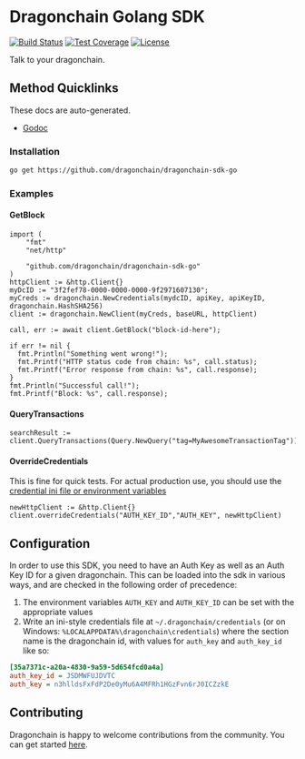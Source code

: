 # Dragonchain Golang SDK

[![Build Status](https://img.shields.io/travis/dragonchain/dragonchain-sdk-go)](https://travis-ci.org/dragonchain/dragonchain-sdk-go)
[![Test Coverage](https://img.shields.io/codeclimate/coverage/dragonchain/dragonchain-sdk-go)](https://codeclimate.com/github/dragonchain/dragonchain-sdk-go/test_coverage)
[![License](https://img.shields.io/github/license/dragonchain/dragonchain-sdk-go)](https://github.com/dragonchain/dragonchain-sdk-go/blob/master/LICENSE)

Talk to your dragonchain.

## Method Quicklinks

These docs are auto-generated.

- [Godoc](https://godoc.org/github.com/dragonchain/dragonchain-sdk-go)

### Installation

```sh
go get https://github.com/dragonchain/dragonchain-sdk-go
```

### Examples

#### GetBlock

```golang
import (
    "fmt"
    "net/http"

    "github.com/dragonchain/dragonchain-sdk-go"
)
httpClient := &http.Client{}
myDcID := "3f2fef78-0000-0000-0000-9f2971607130";
myCreds := dragonchain.NewCredentials(mydcID, apiKey, apiKeyID, dragonchain.HashSHA256)
client := dragonchain.NewClient(myCreds, baseURL, httpClient)

call, err := await client.GetBlock("block-id-here");

if err != nil {
  fmt.Println("Something went wrong!");
  fmt.Printf("HTTP status code from chain: %s", call.status);
  fmt.Printf("Error response from chain: %s", call.response);
}
fmt.Println("Successful call!");
fmt.Printf("Block: %s", call.response);
```

#### QueryTransactions

```golang
searchResult := client.QueryTransactions(Query.NewQuery("tag=MyAwesomeTransactionTag"))
```

#### OverrideCredentials

This is fine for quick tests. For actual production use, you should use the [credential ini file or environment variables](#configuration)

```golang
newHttpClient := &http.Client{}
client.overrideCredentials("AUTH_KEY_ID","AUTH_KEY", newHttpClient)
```

## Configuration

In order to use this SDK, you need to have an Auth Key as well as an Auth Key ID for a given dragonchain.
This can be loaded into the sdk in various ways, and are checked in the following order of precedence:

1. The environment variables `AUTH_KEY` and `AUTH_KEY_ID` can be set with the appropriate values
1. Write an ini-style credentials file at `~/.dragonchain/credentials` (or on Windows: `%LOCALAPPDATA%\dragonchain\credentials`) where the section name is the dragonchain id, with values for `auth_key` and `auth_key_id` like so:

```ini
[35a7371c-a20a-4830-9a59-5d654fcd0a4a]
auth_key_id = JSDMWFUJDVTC
auth_key = n3hlldsFxFdP2De0yMu6A4MFRh1HGzFvn6rJ0ICZzkE
```

## Contributing

Dragonchain is happy to welcome contributions from the community. You can get started [here](https://github.com/dragonchain/dragonchain-sdk-node/blob/master/CONTRIBUTING.md).
